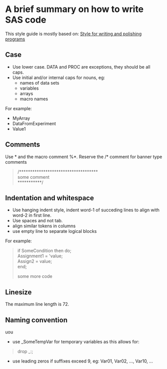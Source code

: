 # A brief summary on how to write SAS code

This style guide is mostly based on: 
[Style for writing and polishing programs](http://www.sascommunity.org/wiki/Style_guide_for_writing_and_polishing_programs)

## Case

* Use lower case. DATA and PROC are exceptions, they should be all caps. 
* Use initial and/or internal caps for nouns, eg:
  * names of data sets
  * variables
  * arrays
  * macro names

For example:

* MyArray
* DataFromExperiment
* Value1


## Comments

Use \* and the macro comment %\*. Reserve the /\* comment for banner type
comments

>  /\*\*\*\*\*\*\*\*\*\*\*\*\*\*\*\*\*\*\*\*\*\*\*\*\*\*\*\*\*\*\*\*\*\*\*\*  
> some comment  
> \*\*\*\*\*\*\*\*\*\*\*/

## Indentation and whitespace

* Use hanging indent style, indent word-1 of succeding lines to align with word-2 in first line.
* Use spaces and not tab.
* align similar tokens in columns
* use empty line to separate logical blocks

For example:

> if SomeCondition then do;  
>    Assignment1 = 'value;  
>    Assign2     = value;  
>    end;  
> 
> some more code

## Linesize

The maximum line length is 72.

## Naming convention

uou
* use \_SomeTempVar for temporary variables as this allows for:

> drop \_:;

* use leading zeros if suffixes exceed 9, eg: Var01, Var02, ..., Var10, ...



